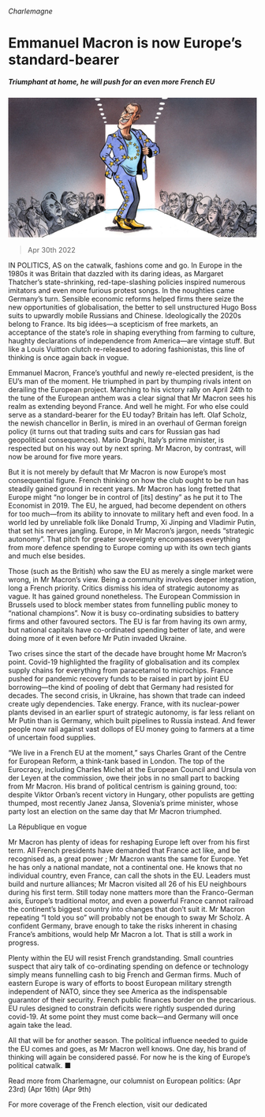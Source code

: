 ###### Charlemagne

# Emmanuel Macron is now Europe’s standard-bearer 

##### Triumphant at home, he will push for an even more French EU 

![image](images/20220430_EUD000_0.jpg) 

> Apr 30th 2022 

IN POLITICS, AS on the catwalk, fashions come and go. In Europe in the 1980s it was Britain that dazzled with its daring ideas, as Margaret Thatcher’s state-shrinking, red-tape-slashing policies inspired numerous imitators and even more furious protest songs. In the noughties came Germany’s turn. Sensible economic reforms helped firms there seize the new opportunities of globalisation, the better to sell unstructured Hugo Boss suits to upwardly mobile Russians and Chinese. Ideologically the 2020s belong to France. Its big idées—a scepticism of free markets, an acceptance of the state’s role in shaping everything from farming to culture, haughty declarations of independence from America—are vintage stuff. But like a Louis Vuitton clutch re-released to adoring fashionistas, this line of thinking is once again back in vogue.

Emmanuel Macron, France’s youthful and newly re-elected president, is the EU’s man of the moment. He triumphed in part by thumping rivals intent on derailing the European project. Marching to his victory rally on April 24th to the tune of the European anthem was a clear signal that Mr Macron sees his realm as extending beyond France. And well he might. For who else could serve as a standard-bearer for the EU today? Britain has left. Olaf Scholz, the newish chancellor in Berlin, is mired in an overhaul of German foreign policy (it turns out that trading suits and cars for Russian gas had geopolitical consequences). Mario Draghi, Italy’s prime minister, is respected but on his way out by next spring. Mr Macron, by contrast, will now be around for five more years.


But it is not merely by default that Mr Macron is now Europe’s most consequential figure. French thinking on how the club ought to be run has steadily gained ground in recent years. Mr Macron has long fretted that Europe might “no longer be in control of [its] destiny” as he put it to The Economist in 2019. The EU, he argued, had become dependent on others for too much—from its ability to innovate to military heft and even food. In a world led by unreliable folk like Donald Trump, Xi Jinping and Vladimir Putin, that set his nerves jangling. Europe, in Mr Macron’s jargon, needs “strategic autonomy”. That pitch for greater sovereignty encompasses everything from more defence spending to Europe coming up with its own tech giants and much else besides.

Those (such as the British) who saw the EU as merely a single market were wrong, in Mr Macron’s view. Being a community involves deeper integration, long a French priority. Critics dismiss his idea of strategic autonomy as vague. It has gained ground nonetheless. The European Commission in Brussels used to block member states from funnelling public money to “national champions”. Now it is busy co-ordinating subsidies to battery firms and other favoured sectors. The EU is far from having its own army, but national capitals have co-ordinated spending better of late, and were doing more of it even before Mr Putin invaded Ukraine.

Two crises since the start of the decade have brought home Mr Macron’s point. Covid-19 highlighted the fragility of globalisation and its complex supply chains for everything from paracetamol to microchips. France pushed for pandemic recovery funds to be raised in part by joint EU borrowing—the kind of pooling of debt that Germany had resisted for decades. The second crisis, in Ukraine, has shown that trade can indeed create ugly dependencies. Take energy. France, with its nuclear-power plants devised in an earlier spurt of strategic autonomy, is far less reliant on Mr Putin than is Germany, which built pipelines to Russia instead. And fewer people now rail against vast dollops of EU money going to farmers at a time of uncertain food supplies.

“We live in a French EU at the moment,” says Charles Grant of the Centre for European Reform, a think-tank based in London. The top of the Eurocracy, including Charles Michel at the European Council and Ursula von der Leyen at the commission, owe their jobs in no small part to backing from Mr Macron. His brand of political centrism is gaining ground, too: despite Viktor Orban’s recent victory in Hungary, other populists are getting thumped, most recently Janez Jansa, Slovenia’s prime minister, whose party lost an election on the same day that Mr Macron triumphed.

La République en vogue

Mr Macron has plenty of ideas for reshaping Europe left over from his first term. All French presidents have demanded that France act like, and be recognised as, a great power ; Mr Macron wants the same for Europe. Yet he has only a national mandate, not a continental one. He knows that no individual country, even France, can call the shots in the EU. Leaders must build and nurture alliances; Mr Macron visited all 26 of his EU neighbours during his first term. Still today none matters more than the Franco-German axis, Europe’s traditional motor, and even a powerful France cannot railroad the continent’s biggest country into changes that don’t suit it. Mr Macron repeating “I told you so” will probably not be enough to sway Mr Scholz. A confident Germany, brave enough to take the risks inherent in chasing France’s ambitions, would help Mr Macron a lot. That is still a work in progress.

Plenty within the EU will resist French grandstanding. Small countries suspect that airy talk of co-ordinating spending on defence or technology simply means funnelling cash to big French and German firms. Much of eastern Europe is wary of efforts to boost European military strength independent of NATO, since they see America as the indispensable guarantor of their security. French public finances border on the precarious. EU rules designed to constrain deficits were rightly suspended during covid-19. At some point they must come back—and Germany will once again take the lead.

All that will be for another season. The political influence needed to guide the EU comes and goes, as Mr Macron well knows. One day, his brand of thinking will again be considered passé. For now he is the king of Europe’s political catwalk. ■

Read more from Charlemagne, our columnist on European politics: (Apr 23rd) (Apr 16th) (Apr 9th)

For more coverage of the French election, visit our dedicated 

